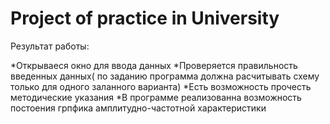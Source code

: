 <H1>Project of practice in University</H1>
<p>Результат работы:</p>
*Открываеся окно для ввода данных
*Проверяется правильность введенных данных( по заданию программа должна расчитывать схему только для одного заланного варианта)
*Есть возможность прочесть методические указания
*В программе реализованна возможность постоения грпфика амплитудно-частотной характеристики
<p> </p>
<p> </p>

